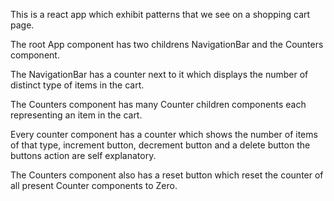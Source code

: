 This is a react app which exhibit patterns that we see on a shopping cart page.

The root App component has two childrens NavigationBar and the Counters component.

The NavigationBar has a counter next to it which displays the number of distinct type of items in the cart.

The Counters component has many Counter children components each representing an item in the cart.

Every counter component has a counter which shows the number of items of that type, increment button, decrement button and a delete button the buttons action are self explanatory.

The Counters component also has a reset button which reset the counter of all present Counter components to Zero.
